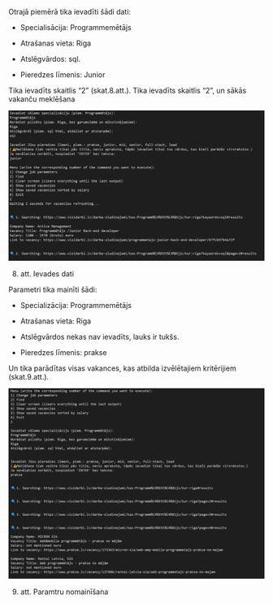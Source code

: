 Otrajā piemērā tika ievadīti šādi dati:

- Specialisācija: Programmemētājs
- Atrašanas vieta: Riga
- Atslēgvārdos: sql.

- Pieredzes līmenis: Junior

Tika ievadīts skaitlis “2” (skat.8.att.). Tika ievadīts skaitlis “2”, un sākās vakanču meklēšana

![8 att](https://github.com/kostjakotovich/DatuStrukturas_webscraping/blob/main/Test_examples/Images/8.image.png)

8. att. Ievades dati

Parametri tika mainīti šādi:
- Specializācija: Programmemētājs
- Atrašanas vieta: Riga
- Atslēgvārdos nekas nav ievadīts, lauks ir tukšs.

- Pieredzes līmenis: prakse

Un tika parādītas visas vakances, kas atbilda izvēlētajiem kritērijiem (skat.9.att.).

![9 att](https://github.com/kostjakotovich/DatuStrukturas_webscraping/blob/main/Test_examples/Images/9.image.png)

9. att. Paramtru nomainīšana